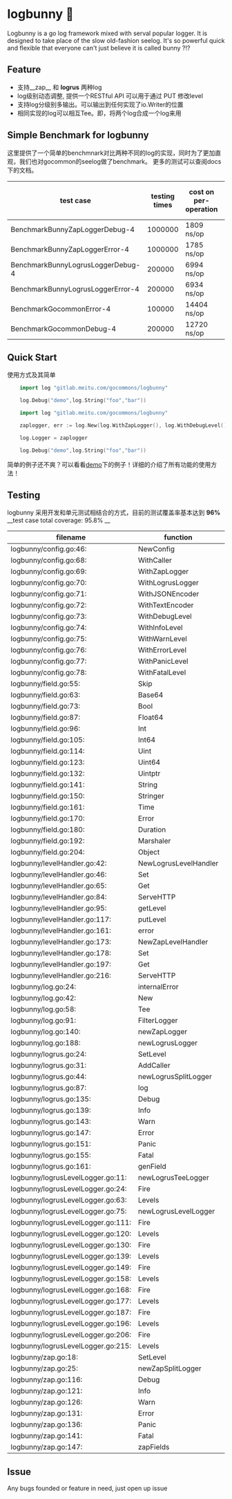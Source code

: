 # logbunny 🐰
Logbunny is a go log framework mixed with serval popular logger. 
It is designed to take place of the slow old-fashion seelog.
It's so powerful quick and flexible that everyone can't just believe it is called bunny ?!?

## Feature
* 支持__zap__ 和 __logrus__ 两种log
* log级别动态调整, 提供一个RESTful API 可以用于通过 PUT 修改level
* 支持log分级别多输出。可以输出到任何实现了io.Writer的位置
* 相同实现的log可以相互Tee。即，将两个log合成一个log来用

## Simple Benchmark for logbunny
这里提供了一个简单的benchmnark对比两种不同的log的实现，同时为了更加直观，我们也对gocommon的seelog做了benchmark。
更多的测试可以查阅docs下的文档。

test case | testing times | cost on per-operation | allocation on per-option | allocation times on per-option
----------|---------------|-----------------------|--------------------------|-------------------------------
BenchmarkBunnyZapLoggerDebug-4    | 1000000  | 1809 ns/op      |    232 B/op |     3 allocs/op
BenchmarkBunnyZapLoggerError-4    | 1000000  | 1785 ns/op      |    232 B/op |     3 allocs/op
BenchmarkBunnyLogrusLoggerDebug-4 | 200000   | 6994 ns/op      |    2202 B/op|    37 allocs/op
BenchmarkBunnyLogrusLoggerError-4 | 200000   | 6934 ns/op      |    2202 B/op|    37 allocs/op
BenchmarkGocommonError-4  |    100000        | 14404 ns/op     |    576 B/op |    19 allocs/op
BenchmarkGocommonDebug-4  |    200000        | 12720 ns/op     |    549 B/op |    16 allocs/op

## Quick Start
使用方式及其简单
```go
    import log "gitlab.meitu.com/gocommons/logbunny"

    log.Debug("demo",log.String("foo","bar"))

```

```go
    import log "gitlab.meitu.com/gocommons/logbunny"

    zaplogger, err := log.New(log.WithZapLogger(), log.WithDebugLevel(), log.WithJSONEncoder())

    log.Logger = zaplogger

    log.Debug("demo",log.String("foo","bar"))
```
    
简单的例子还不爽？可以看看[demo](https://gitlab.meitu.com/gocommons/logbunny/blob/dev/demo/client.go)下的例子！详细的介绍了所有功能的使用方法！

## Testing
logbunny 采用开发和单元测试相结合的方式，目前的测试覆盖率基本达到 __96%__
__test case total coverage: 95.8% __

| filename | function | coverage% |
|----------|----------|-----------|
| logbunny/config.go:46:              |  NewConfig     |  100.0%                    |
| logbunny/config.go:68:              |  WithCaller    |  100.0%                    |
| logbunny/config.go:69:              |  WithZapLogger    |   100.0%                |
| logbunny/config.go:70:              |  WithLogrusLogger |   100.0%                |
| logbunny/config.go:71:              |  WithJSONEncoder |    100.0%                |
| logbunny/config.go:72:              |  WithTextEncoder |    100.0%                |
| logbunny/config.go:73:              |  WithDebugLevel  |    100.0%                |
| logbunny/config.go:74:              |  WithInfoLevel   |    100.0%                |
| logbunny/config.go:75:              |  WithWarnLevel   |    100.0%                |
| logbunny/config.go:76:              |  WithErrorLevel  |    100.0%                |
| logbunny/config.go:77:              |  WithPanicLevel  |    100.0%                |
| logbunny/config.go:78:              |  WithFatalLevel  |    100.0%                |
| logbunny/field.go:55:               |  Skip      |      100.0%                    |
| logbunny/field.go:63:               |  Base64    |      100.0%                    |
| logbunny/field.go:73:               |  Bool      |      100.0%                    |
| logbunny/field.go:87:               |  Float64   |      100.0%                    |
| logbunny/field.go:96:               |  Int       |  100.0%                        |
| logbunny/field.go:105:              |  Int64     |      100.0%                    |
| logbunny/field.go:114:              |  Uint      |      100.0%                    |
| logbunny/field.go:123:              |  Uint64    |      100.0%                    |
| logbunny/field.go:132:              |  Uintptr    |     100.0%                    |
| logbunny/field.go:141:              |  String     |     100.0%                    |
| logbunny/field.go:150:              |  Stringer   |     100.0%                    |
| logbunny/field.go:161:              |  Time       |     100.0%                    |
| logbunny/field.go:170:              |  Error      |     100.0%                    |
| logbunny/field.go:180:              |  Duration   |     100.0%                    |
| logbunny/field.go:192:              |  Marshaler  |     100.0%                    |
| logbunny/field.go:204:              |  Object     |     100.0%                    |
| logbunny/levelHandler.go:42:        |      NewLogrusLevelHandler  | 100.0%        |
| logbunny/levelHandler.go:46:        |      Set         |100.0%                    |
| logbunny/levelHandler.go:65:        |      Get         |100.0%                    |
| logbunny/levelHandler.go:84:        |      ServeHTTP   |    100.0%                |
| logbunny/levelHandler.go:95:        |      getLevel    |    100.0%                |
| logbunny/levelHandler.go:117:       |      putLevel    |    100.0%                |
| logbunny/levelHandler.go:161:       |      error       |    100.0%                |
| logbunny/levelHandler.go:173:       |      NewZapLevelHandler | 100.0%            |
| logbunny/levelHandler.go:178:       |      Set         |100.0%                    |
| logbunny/levelHandler.go:197:       |      Get         |87.5%                     |
| logbunny/levelHandler.go:216:       |      ServeHTTP   |    100.0%                |
| logbunny/log.go:24:                 |  internalError   |    100.0%                |
| logbunny/log.go:42:                 |  New        | 100.0%                        |
| logbunny/log.go:58:                 |  Tee        | 94.7%                         |
| logbunny/log.go:91:                 |  FilterLogger    |    92.0%                 |
| logbunny/log.go:140:                |  newZapLogger    |    100.0%                |
| logbunny/log.go:188:                |  newLogrusLogger |    100.0%                |
| logbunny/logrus.go:24:              |  SetLevel        |100.0%                    |
| logbunny/logrus.go:31:              |  AddCaller       |85.7%                     |
| logbunny/logrus.go:44:              |  newLogrusSplitLogger   | 100.0%            |
| logbunny/logrus.go:87:              |  log        | 82.6%                         |
| logbunny/logrus.go:135:             |  Debug      |     100.0%                    |
| logbunny/logrus.go:139:             |  Info       |     100.0%                    |
| logbunny/logrus.go:143:             |  Warn       |     100.0%                    |
| logbunny/logrus.go:147:             |  Error      |     100.0%                    |
| logbunny/logrus.go:151:             |  Panic      |     100.0%                    |
| logbunny/logrus.go:155:             |  Fatal      |     0.0%                      |
| logbunny/logrus.go:161:             |  genField   |     100.0%                    |
| logbunny/logrusLevelLogger.go:11:    |newLogrusTeeLogger|  66.7%                  |
| logbunny/logrusLevelLogger.go:24:    |Fire           | 88.9%                      |
| logbunny/logrusLevelLogger.go:63:    |Levels         | 100.0%                     |
| logbunny/logrusLevelLogger.go:75:    |newLogrusLevelLogger  |  90.9%              |
| logbunny/logrusLevelLogger.go:111:   |Fire           | 100.0%                     |
| logbunny/logrusLevelLogger.go:120:   |Levels         | 100.0%                     |
| logbunny/logrusLevelLogger.go:130:   |Fire           | 100.0%                     |
| logbunny/logrusLevelLogger.go:139:   |Levels         | 100.0%                     |
| logbunny/logrusLevelLogger.go:149:   |Fire           | 100.0%                     |
| logbunny/logrusLevelLogger.go:158:   |Levels         | 100.0%                     |
| logbunny/logrusLevelLogger.go:168:   |Fire           | 100.0%                     |
| logbunny/logrusLevelLogger.go:177:   |Levels         | 100.0%                     |
| logbunny/logrusLevelLogger.go:187:   |Fire           | 0.0%                       |
| logbunny/logrusLevelLogger.go:196:   |Levels         | 100.0%                     |
| logbunny/logrusLevelLogger.go:206:   |Fire           | 100.0%                     |
| logbunny/logrusLevelLogger.go:215:   |Levels         | 100.0%                     |
| logbunny/zap.go:18:          |SetLevel        | 100.0%                            |
| logbunny/zap.go:25:          |newZapSplitLogger|    100.0%                        |
| logbunny/zap.go:116:         |Debug         |  100.0%                             |
| logbunny/zap.go:121:         |Info          |  100.0%                             |
| logbunny/zap.go:126:         |Warn          |  100.0%                             |
| logbunny/zap.go:131:         |Error         |  100.0%                             |
| logbunny/zap.go:136:         |Panic         |  100.0%                             |
| logbunny/zap.go:141:         |Fatal         |  0.0%                               | 
| logbunny/zap.go:147:         |zapFields     |  100.0%                             |

## Issue
Any bugs founded or feature in need, just open up issue
